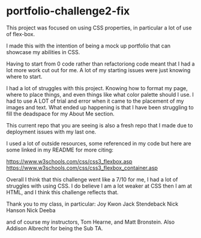 # portfolio-challenge2-fix
 This project was focused on using CSS properties, in particular a lot of use of flex-box. 

I made this with the intention of being a mock up portfolio that can showcase my abilities in CSS.

Having to start from 0 code rather than refactoriong code meant that I had a lot more work cut out for me. A lot of my starting issues were just knowing where to start. 

I had a lot of struggles with this project. Knowing how to format my page, where to place things, and even things like what color palette should I use. I had to use A LOT of trial and error when it came to the placement of my images and text. What ended up happening is that I have been struggling to fill the deadspace for my About Me section.

This current repo that you are seeing is also a fresh repo that I made due to deployment issues with my last one.

I used a lot of outside resources, some referenced in my code but here are some linked in my README for more citing:

https://www.w3schools.com/css/css3_flexbox.asp 
https://www.w3schools.com/css/css3_flexbox_container.asp

Overall I think that this challenge went like a 7/10 for me, I had a lot of struggles with using CSS. I do believe I am a lot weaker at CSS then I am at HTML, and I think this challenge reflects that.

Thank you to my class, in particular:
Joy Kwon
Jack Stendeback
Nick Hanson
Nick Deeba

and of course my instructors, Tom Hearne, and Matt Bronstein. Also Addison Albrecht for being the Sub TA.
